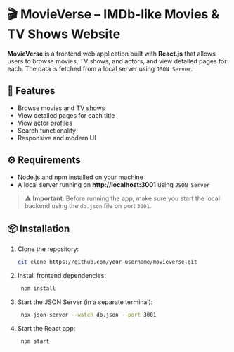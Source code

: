 # 🎬 MovieVerse – IMDb-like Movies & TV Shows Website

**MovieVerse** is a frontend web application built with **React.js** that allows users to browse movies, TV shows, and actors, and view detailed pages for each. The data is fetched from a local server using `JSON Server`.

## 🌟 Features

- Browse movies and TV shows
- View detailed pages for each title
- View actor profiles
- Search functionality
- Responsive and modern UI

## ⚙️ Requirements

- Node.js and npm installed on your machine
- A local server running on **http://localhost:3001** using `JSON Server`

> ⚠️ **Important**: Before running the app, make sure you start the local backend using the `db.json` file on port `3001`.

## 📦 Installation

1. Clone the repository:

   ```bash
   git clone https://github.com/your-username/movieverse.git

   ```

2. Install frontend dependencies:

   ```bash
    npm install

   ```

3. Start the JSON Server (in a separate terminal):

   ```bash
    npx json-server --watch db.json --port 3001

   ```

4. Start the React app:
   ```bash
    npm start
   ```
